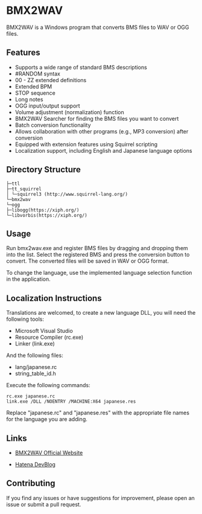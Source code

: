 ﻿# BMX2WAV

BMX2WAV is a Windows program that converts BMS files to WAV or OGG files.

## Features

- Supports a wide range of standard BMS descriptions
- #RANDOM syntax
- 00 - ZZ extended definitions
- Extended BPM
- STOP sequence
- Long notes
- OGG input/output support
- Volume adjustment (normalization) function
- BMX2WAV Searcher for finding the BMS files you want to convert
- Batch conversion functionality
- Allows collaboration with other programs (e.g., MP3 conversion) after conversion
- Equipped with extension features using Squirrel scripting
- Localization support, including English and Japanese language options

## Directory Structure

```
├─ttl
├─tt_squirrel
│ └─squirrel3 (http://www.squirrel-lang.org/)
└─bmx2wav
└─ogg
├─libogg(https://xiph.org/)
└─libvorbis(https://xiph.org/)
```

## Usage

Run bmx2wav.exe and register BMS files by dragging and dropping them into the list. Select the registered BMS and press the conversion button to convert. The converted files will be saved in WAV or OGG format.

To change the language, use the implemented language selection function in the application.

## Localization Instructions

Translations are welcomed, to create a new language DLL, you will need the following tools:

- Microsoft Visual Studio
- Resource Compiler (rc.exe)
- Linker (link.exe)

And the following files:

- lang/japanese.rc
- string_table_id.h

Execute the following commands:

```
rc.exe japanese.rc
link.exe /DLL /NOENTRY /MACHINE:X64 japanese.res
```

Replace "japanese.rc" and "japanese.res" with the appropriate file names for the language you are adding.

## Links

- [BMX2WAV Official Website](http://childs.squares.net/program/bmx2wav/index.html)

- [Hatena DevBlog](https://bmx2wav.hatenadiary.jp/)

## Contributing

If you find any issues or have suggestions for improvement, please open an issue or submit a pull request.